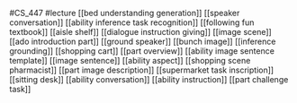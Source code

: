 #CS_447
#lecture
[[bed understanding generation]]
[[speaker conversation]]
[[ability inference task recognition]]
[[following fun textbook]]
[[aisle shelf]]
[[dialogue instruction giving]]
[[image scene]]
[[ado introduction part]]
[[ground speaker]]
[[bunch image]]
[[inference grounding]]
[[shopping cart]]
[[part overview]]
[[ability image sentence template]]
[[image sentence]]
[[ability aspect]]
[[shopping scene pharmacist]]
[[part image description]]
[[supermarket task inscription]]
[[sitting desk]]
[[ability conversation]]
[[ability instruction]]
[[part challenge task]]
